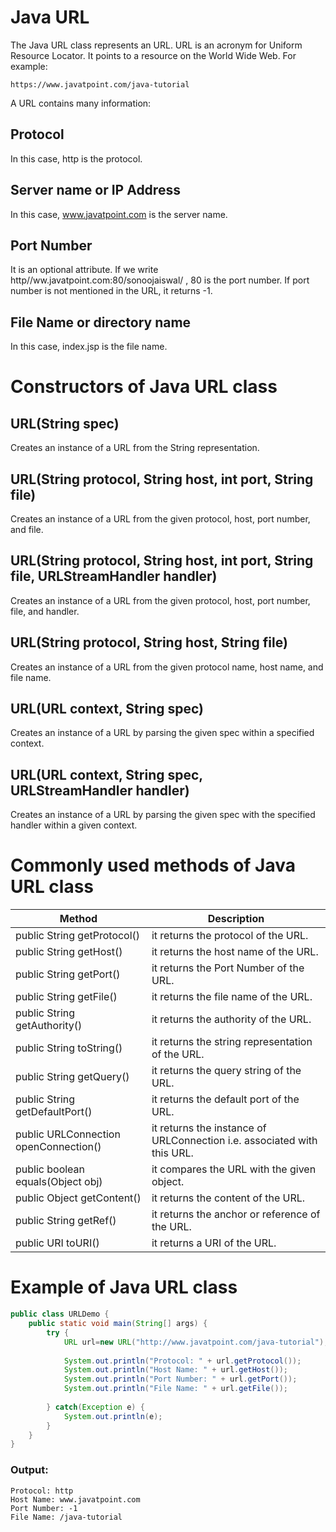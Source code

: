 # Java URL
The Java URL class represents an URL. URL is an acronym for Uniform Resource Locator. It points to a resource on the World Wide Web. For example:

```
https://www.javatpoint.com/java-tutorial  
```

A URL contains many information:

## Protocol
In this case, http is the protocol.

## Server name or IP Address
In this case, www.javatpoint.com is the server name.

## Port Number
It is an optional attribute. If we write http//ww.javatpoint.com:80/sonoojaiswal/ , 80 is the port number. If port number is not mentioned in the URL, it returns -1.

## File Name or directory name
In this case, index.jsp is the file name.

# Constructors of Java URL class

## URL(String spec)
Creates an instance of a URL from the String representation.

## URL(String protocol, String host, int port, String file)
Creates an instance of a URL from the given protocol, host, port number, and file.

## URL(String protocol, String host, int port, String file, URLStreamHandler handler)
Creates an instance of a URL from the given protocol, host, port number, file, and handler.

## URL(String protocol, String host, String file)
Creates an instance of a URL from the given protocol name, host name, and file name.

## URL(URL context, String spec)
Creates an instance of a URL by parsing the given spec within a specified context.

## URL(URL context, String spec, URLStreamHandler handler)
Creates an instance of a URL by parsing the given spec with the specified handler within a given context.

# Commonly used methods of Java URL class

| Method | Description |
| ------ | ----------- |
| public String getProtocol() |	it returns the protocol of the URL. |
| public String getHost() |	it returns the host name of the URL. |
| public String getPort() |	it returns the Port Number of the URL. |
| public String getFile() |	it returns the file name of the URL. |
| public String getAuthority() |	it returns the authority of the URL. |
| public String toString() |	it returns the string representation of the URL. |
| public String getQuery() |	it returns the query string of the URL. |
| public String getDefaultPort() | it returns the default port of the URL. |
| public URLConnection openConnection() |	it returns the instance of URLConnection i.e. associated with this URL. |
| public boolean equals(Object obj) |	it compares the URL with the given object. |
| public Object getContent() | it returns the content of the URL. |
| public String getRef() | it returns the anchor or reference of the URL. |
| public URI toURI() | it returns a URI of the URL. |

# Example of Java URL class

```java
public class URLDemo {  
    public static void main(String[] args) {  
        try {  
            URL url=new URL("http://www.javatpoint.com/java-tutorial");  
  
            System.out.println("Protocol: " + url.getProtocol());  
            System.out.println("Host Name: " + url.getHost());  
            System.out.println("Port Number: " + url.getPort());  
            System.out.println("File Name: " + url.getFile());  
  
        } catch(Exception e) {
            System.out.println(e);
        }  
    }  
}  
```

### Output:
```
Protocol: http
Host Name: www.javatpoint.com
Port Number: -1
File Name: /java-tutorial
```
